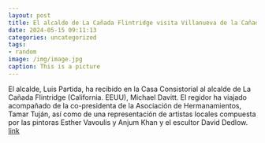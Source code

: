 ```yaml
---
layout: post
title: El alcalde de La Cañada Flintridge visita Villanueva de la Cañada
date: 2024-05-15 09:11:13
categories: uncategorized
tags:
- random
image: /img/image.jpg
caption: This is a picture
---
```

El alcalde, Luis Partida, ha recibido en la Casa Consistorial al alcalde de La Cañada Flintridge (California. EEUU), Michael Davitt.  El regidor ha viajado acompañado de la co-presidenta de la Asociación de Hermanamientos, Tamar Tuján, así como de una representación de artistas locales compuesta por las pintoras Esther Vavoulis y Anjum Khan y el escultor David Dedlow.   [link](https://www.ayto-villacanada.es/noticias/el-alcalde-de-la-canada-flintridge-visita-villanueva-de-la-canada/)
